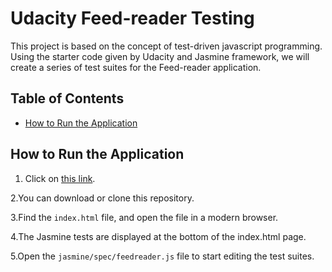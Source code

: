 # Udacity Feed-reader Testing 

This project is based on the concept of test-driven javascript programming. Using the starter code given by Udacity and Jasmine framework, we will create a series of test suites for the Feed-reader application.

## Table of Contents

* [How to Run the Application](#how-to-run-the-application)


## How to Run the Application

1. Click on [this link](https://damiensco.github.io/feed-reader-testing/index.html#).

2.You can download or clone this repository.

3.Find the `index.html` file, and open the file in a modern browser.

4.The Jasmine tests are displayed at the bottom of the index.html page.

5.Open the `jasmine/spec/feedreader.js` file to start editing the test suites.
